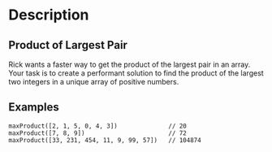 # Description 

## Product of Largest Pair

Rick wants a faster way to get the product of the largest pair in an array. Your task is to create a performant solution to find the product of the largest two integers in a unique array of positive numbers.

## Examples
````
maxProduct([2, 1, 5, 0, 4, 3])              // 20
maxProduct([7, 8, 9])                       // 72
maxProduct([33, 231, 454, 11, 9, 99, 57])   // 104874

````